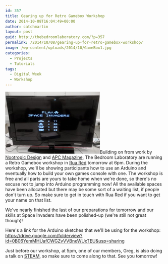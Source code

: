```yaml
---
id: 357
title: Gearing up for Retro Gamebox Workshop
date: 2014-10-08T16:04:49+00:00
author: catchmartin
layout: post
guid: http://thebedroomlaboratory.com/?p=357
permalink: /2014/10/08/gearing-up-for-retro-gamebox-workshop/
image: /wp-content/uploads/2014/10/GameBox1.jpg
categories:
  - Projects
  - Tutorials
tags:
  - Digital Week
  - Workshop
---
```

![SpaceInvaders](/wp-content/uploads/2014/10/SpaceInvaders-300x197.jpg)Building on from work by [Nootropic Design](http://nootropicdesign.com/hackvision/games.html) and [APC Magazine](http://apcmag.com/arduino-project-7-build-a-retro-gamebox.htm), The Bedroom Laboratory are running a Retro Gamebox workshop in [Rua Red](http://ruared.ie/DigitalWeek.html) tomorrow at 6pm. During the workshop, we'll be showing participants how to use an Arduino and eventually how to build your own games console with one. The workshop is free and all parts are yours to take home when we're done, so there's no excuse not to jump into Arduino programming now! All the available spaces have been allocated but there may be some sort of a waiting list, if people don't turn up. So make sure to get in touch with Rua Red if you want to get your name on that list.

We've nearly finished the last of our preparations for tomorrow and our skills at Space Invaders have been polished-up (we're still not great though)!

Here's a link for the Arduino sketches that we'll be using for the workshop: <https://drive.google.com/folderview?id=0B06YemMHUafCWGZvVVBneWUxTEU&usp=sharing>

Just before our workshop, at 5pm, one of our members, Greg, is also doing a talk on [STEAM](http://en.wikipedia.org/wiki/STEAM_fields), so make sure to come along to that. See you tomorrow!